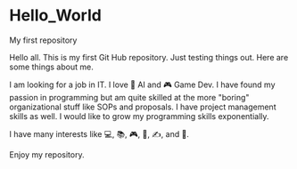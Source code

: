 # Hello_World
My first repository

Hello all. This is my first Git Hub repository. Just testing things out. Here are some things about me.

I am looking for a job in IT. I love 🤖 AI and 🎮 Game Dev. I have found my passion in programming but am quite skilled at the more "boring" organizational stuff like SOPs and proposals. I have project management skills as well. I would like to grow my programming skills exponentially.

I have many interests like 💻, 📚, 🎮, 🎲, ✍️, and 🎵. 

Enjoy my repository.
